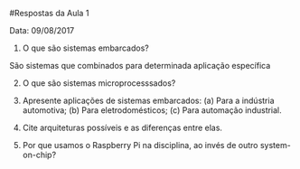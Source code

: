 #Respostas da Aula 1

Data: 09/08/2017

1. O que são sistemas embarcados?

São sistemas que combinados para determinada aplicação específica

2. O que são sistemas microprocesssados?

3. Apresente aplicações de sistemas embarcados:
	(a) Para a indústria automotiva;
	(b) Para eletrodomésticos;
	(c) Para automação industrial.

4. Cite arquiteturas possíveis e as diferenças entre elas.

5. Por que usamos o Raspberry Pi na disciplina, ao invés de outro system-on-chip?
